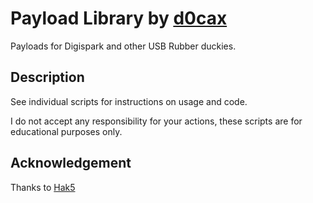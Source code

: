 # Payload Library by [d0cax](https://github.com/d0cax)
Payloads for Digispark and other USB Rubber duckies.

## Description
See individual scripts for instructions on usage and code. 

I do not accept any responsibility for your actions, these scripts are for educational purposes only.

## Acknowledgement
Thanks to [Hak5](https://github.com/hak5)
